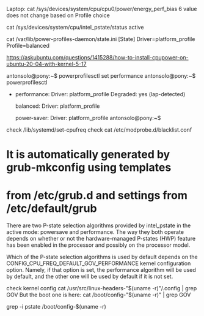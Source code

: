Laptop:
cat /sys/devices/system/cpu/cpu0/power/energy_perf_bias
6
value does not change based on Profile choice

cat /sys/devices/system/cpu/intel_pstate/status
active

cat /var/lib/power-profiles-daemon/state.ini
[State]
Driver=platform_profile
Profile=balanced


https://askubuntu.com/questions/1415288/how-to-install-cpupower-on-ubuntu-20-04-with-kernel-5-17


antonsolo@pony:~$ powerprofilesctl set performance
antonsolo@pony:~$ powerprofilesctl 
* performance:
    Driver:     platform_profile
    Degraded:   yes (lap-detected)

  balanced:
    Driver:     platform_profile

  power-saver:
    Driver:     platform_profile
antonsolo@pony:~$ 




check /lib/systemd/set-cpufreq
check cat /etc/modprobe.d/blacklist.conf 


# It is automatically generated by grub-mkconfig using templates
# from /etc/grub.d and settings from /etc/default/grub


There are two P-state selection algorithms provided by intel_pstate in the active mode: powersave and performance. 
The way they both operate depends on whether or not the hardware-managed P-states (HWP) feature has been enabled 
in the processor and possibly on the processor model.

Which of the P-state selection algorithms is used by default depends on the CONFIG_CPU_FREQ_DEFAULT_GOV_PERFORMANCE 
kernel configuration option. Namely, if that option is set, the performance algorithm will be used by default, 
and the other one will be used by default if it is not set.


check kernel config 
cat /usr/src/linux-headers-"$(uname -r)"/.config  | grep GOV
But the boot one is here:
cat /boot/config-"$(uname -r)" | grep GOV


grep -i pstate /boot/config-$(uname -r)
